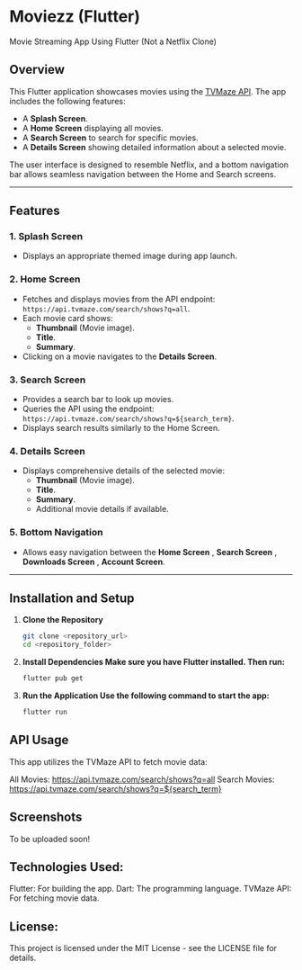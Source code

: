 # Moviezz (Flutter)
Movie Streaming App Using Flutter (Not a Netflix Clone)

## Overview
This Flutter application showcases movies using the [TVMaze API](https://api.tvmaze.com). The app includes the following features:
- A **Splash Screen**.
- A **Home Screen** displaying all movies.
- A **Search Screen** to search for specific movies.
- A **Details Screen** showing detailed information about a selected movie.

The user interface is designed to resemble Netflix, and a bottom navigation bar allows seamless navigation between the Home and Search screens.

---

## Features

### 1. Splash Screen
- Displays an appropriate themed image during app launch.

### 2. Home Screen
- Fetches and displays movies from the API endpoint: `https://api.tvmaze.com/search/shows?q=all`.
- Each movie card shows:
  - **Thumbnail** (Movie image).
  - **Title**.
  - **Summary**.
- Clicking on a movie navigates to the **Details Screen**.

### 3. Search Screen
- Provides a search bar to look up movies.
- Queries the API using the endpoint: `https://api.tvmaze.com/search/shows?q=${search_term}`.
- Displays search results similarly to the Home Screen.

### 4. Details Screen
- Displays comprehensive details of the selected movie:
  - **Thumbnail** (Movie image).
  - **Title**.
  - **Summary**.
  - Additional movie details if available.

### 5. Bottom Navigation
- Allows easy navigation between the **Home Screen** , **Search Screen** , **Downloads Screen** , **Account Screen**.

---

## Installation and Setup

1. **Clone the Repository**
   ```bash
   git clone <repository_url>
   cd <repository_folder>
2. **Install Dependencies Make sure you have Flutter installed. Then run:**
   ```bash
   flutter pub get
3. **Run the Application Use the following command to start the app:**
   ```bash
   flutter run
## API Usage
This app utilizes the TVMaze API to fetch movie data:

All Movies: https://api.tvmaze.com/search/shows?q=all
Search Movies: https://api.tvmaze.com/search/shows?q=${search_term}

## Screenshots
To be uploaded soon! 

## Technologies Used:
Flutter: For building the app.
Dart: The programming language.
TVMaze API: For fetching movie data.


## License:
This project is licensed under the MIT License - see the LICENSE file for details.
